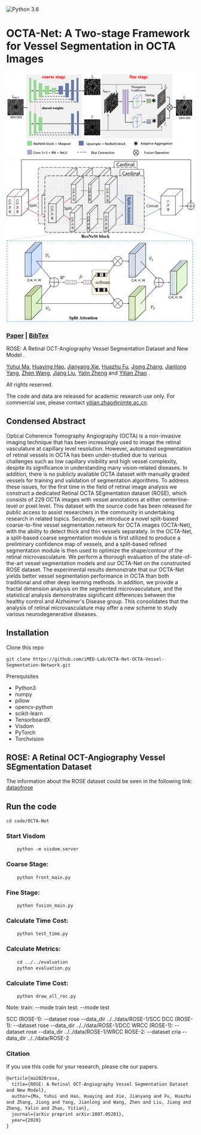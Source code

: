 ![Python 3.6](https://img.shields.io/badge/python-3.6-green.svg)
<span id="jump1"></span>
# OCTA-Net: A Two-stage Framework for Vessel Segmentation in OCTA Images
![OCTA-Net Show](./figures/frame.png)
![ResNeSt Show](./figures/FA.png)

###  [Paper](https://arxiv.org/pdf/2007.05201.pdf) | [BibTex](#jump2)

ROSE: A Retinal OCT-Angiography Vessel Segmentation Dataset and New Model .<br>

[Yuhui Ma](#jump1),  [Huaying Hao](#jump1), [Jianyang Xie](#jump1), [Huazhu Fu](#jump1), [Jiong Zhang](#jump1), [Jianlong Yang](#jump1), [Zhen Wang](#jump1), [Jiang Liu](#jump1), [Yalin Zheng](#jump1) and [Yitian Zhao](#jump1) .<br>

All rights reserved.

The code and data are released for academic research use only. For commercial use, please contact [yitian.zhao@nimte.ac.cn](#jump1).

## Condensed Abstract

Optical Coherence Tomography Angiography (OCTA) is a non-invasive imaging technique that has been increasingly used to image the retinal vasculature at capillary level resolution. However, automated segmentation of retinal vessels in OCTA has been under-studied due to various challenges such as low capillary visibility and high vessel complexity, despite its significance in understanding many vision-related diseases. In addition, there is no publicly available OCTA dataset with manually graded vessels for training and validation of segmentation algorithms. To address these issues, for the first time in the field of retinal image analysis we construct a dedicated Retinal OCTA SEgmentation dataset (ROSE), which consists of 229 OCTA images with vessel annotations at either centerline-level or pixel level. This dataset with the source code has been released for public access to assist researchers in the community in undertaking  research in related topics. Secondly, we introduce a novel split-based coarse-to-fine vessel segmentation network for OCTA images (OCTA-Net), with the ability  to detect thick and thin vessels separately. In the OCTA-Net, a split-based coarse segmentation module is first utilized to produce a preliminary confidence map of vessels, and a split-based refined segmentation module is then used to optimize the shape/contour of the retinal microvasculature. We perform a thorough evaluation of the state-of-the-art vessel segmentation models and our OCTA-Net on the constructed ROSE dataset. The experimental results demonstrate that our OCTA-Net yields better vessel segmentation performance in OCTA than both traditional and other deep learning methods. In addition, we provide a fractal dimension analysis on the segmented microvasculature, and the statistical analysis demonstrates significant differences between the healthy control and Alzheimer's Disease group. This consolidates that the analysis of retinal microvasculature may offer a new scheme to study various neurodegenerative diseases.

## Installation

Clone this repo
```
git clone https://github.com/iMED-Lab/OCTA-Net-OCTA-Vessel-Segmentation-Network.git
```

Prerequisites
* Python3
* numpy
* pillow
* opencv-python
* scikit-learn
* TensorboardX
* Visdom
* PyTorch
* Torchvision

## ROSE:  A Retinal OCT-Angiography Vessel SEgmentation Dataset

The information about the ROSE dataset could be seen in the following link: 
[dataofrose](https://imed.nimte.ac.cn/dataofrose.html)

## Run the code

```
cd code/OCTA-Net
```
### Start Visdom
```
    python -m visdom.server
```
### Coarse Stage:
```
    python front_main.py
```
### Fine Stage:
```
    python fusion_main.py
```
### Calculate Time Cost:
```
    python test_time.py
```
### Calculate Metrics:
```
    cd ../../evaluation
    python evaluation.py
```
### Calculate Time Cost:
```
    python draw_all_roc.py
```

Note:
train: --mode train
test: --mode test

SCC (ROSE-1): --dataset rose --data_dir ../../data/ROSE-1/SCC
DCC (ROSE-1): --dataset rose --data_dir ../../data/ROSE-1/DCC
WRCC (ROSE-1): --dataset rose --data_dir ../../data/ROSE-1/WRCC
ROSE-2: --dataset cria --data_dir ../../data/ROSE-2


<span id="jump2"></span>
### Citation
If you use this code for your research, please cite our papers.
```
@article{ma2020rose,
  title={ROSE: A Retinal OCT-Angiography Vessel Segmentation Dataset and New Model},
  author={Ma, Yuhui and Hao, Huaying and Xie, Jianyang and Fu, Huazhu and Zhang, Jiong and Yang, Jianlong and Wang, Zhen and Liu, Jiang and Zheng, Yalin and Zhao, Yitian},
  journal={arXiv preprint arXiv:2007.05201},
  year={2020}
}
```

